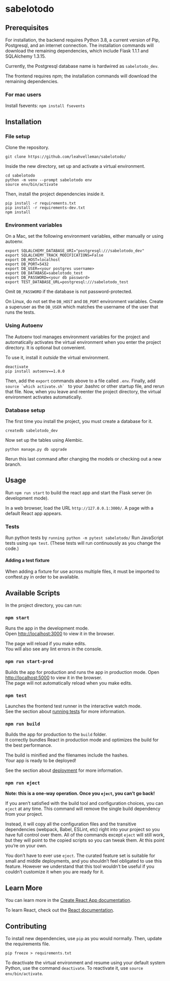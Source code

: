 # sabelotodo

## Prerequisites

For installation, the backend requires Python 3.8, a current version of Pip, Postgresql, and an internet connection. 
The installation commands will download the remaining dependencies, which include Flask 1.1.1 and SQLAlchemy 1.3.15.

Currently, the Postgresql database name is hardwired as `sabelotodo_dev`.

The frontend requires npm; the installation commands will download the remaining dependencies.

### For mac users
Install fsevents: `npm install fsevents`

## Installation

### File setup

Clone the repository. 
```
git clone https://github.com/leahvelleman/sabelotodo/
```
Inside the new directory, set up and activate a virtual environment.
```
cd sabelotodo
python -m venv --prompt sabelotodo env
source env/bin/activate
```
Then, install the project dependencies inside it.
```
pip install -r requirements.txt
pip install -r requirements-dev.txt
npm install
```

### Environment variables

On a Mac, set the following environment variables, either manually or using
autoenv.
```
export SQLALCHEMY_DATABASE_URI="postgresql:///sabelotodo_dev"
export SQLALCHEMY_TRACK_MODIFICATIONS=False
export DB_HOST=localhost
export DB_PORT=5432
export DB_USER=<your postgres username>
export DB_DATABASE=sabelotodo_test
export DB_PASSWORD=<your db password>
export TEST_DATABASE_URL=postgresql:///sabelotodo_test
```
Omit `DB_PASSWORD` if the database is not password-protected.

On Linux, do not set the `DB_HOST` and `DB_PORT` environment variables. Create
a superuser as the `DB_USER` which matches the username of the user that runs
the tests.

### Using Autoenv

The Autoenv tool manages environment variables for the project and
automatically activates the virtual environment when you enter the project
directory. It is optional but convenient.

To use it, install it *outside* the virtual environment.
```
deactivate
pip install autoenv==1.0.0
```
Then, add the `export` commands above to a file called `.env`.  Finally, add
``source `which activate.sh` `` to your .bashrc or other startup file, and
rerun that file. Now, when you leave and reenter the project directory, the
virtual environment activates automatically. 

### Database setup

The first time you install the project, you must create a database for it.
```
createdb sabelotodo_dev
```
Now set up the tables using Alembic. 
```
python manage.py db upgrade
```
Rerun this last command after changing the models or checking out a new branch.

## Usage

Run `npm run start` to build the react app and start the Flask server (in development mode).

In a web browser, load the URL `http://127.0.0.1:3000/`. A page with a default React app appears.

### Tests
Run python tests by `running python -m pytest sabelotodo/`
Run JavaScript tests using `npm test`. (These tests will run continuously as you change the code.)

#### Adding a test fixture
When adding a fixture for use across multiple files, it must be imported to conftest.py in order to be available.

## Available Scripts

In the project directory, you can run:

### `npm start`

Runs the app in the development mode.<br />
Open [http://localhost:3000](http://localhost:3000) to view it in the browser.

The page will reload if you make edits.<br />
You will also see any lint errors in the console.

### `npm run start-prod`

Builds the app for production and runs the app in production mode. Open [http://localhost:5000](http://localhost:5000) to view it in the browser.<br />
The page will not automatically reload when you make edits.

### `npm test`

Launches the frontend test runner in the interactive watch mode.<br />
See the section about [running tests](https://facebook.github.io/create-react-app/docs/running-tests) for more information.

### `npm run build`

Builds the app for production to the `build` folder.<br />
It correctly bundles React in production mode and optimizes the build for the best performance.

The build is minified and the filenames include the hashes.<br />
Your app is ready to be deployed!

See the section about [deployment](https://facebook.github.io/create-react-app/docs/deployment) for more information.

### `npm run eject`

**Note: this is a one-way operation. Once you `eject`, you can’t go back!**

If you aren’t satisfied with the build tool and configuration choices, you can `eject` at any time. This command will remove the single build dependency from your project.

Instead, it will copy all the configuration files and the transitive dependencies (webpack, Babel, ESLint, etc) right into your project so you have full control over them. All of the commands except `eject` will still work, but they will point to the copied scripts so you can tweak them. At this point you’re on your own.

You don’t have to ever use `eject`. The curated feature set is suitable for small and middle deployments, and you shouldn’t feel obligated to use this feature. However we understand that this tool wouldn’t be useful if you couldn’t customize it when you are ready for it.

## Learn More

You can learn more in the [Create React App documentation](https://facebook.github.io/create-react-app/docs/getting-started).

To learn React, check out the [React documentation](https://reactjs.org/).

## Contributing

To install new dependencies, use `pip` as you would normally. Then, update the requirements file.
```
pip freeze > requirements.txt
```
To deactivate the virtual environment and resume using your default system Python, use the command `deactivate`. To reactivate it, use `source env/bin/activate`.
